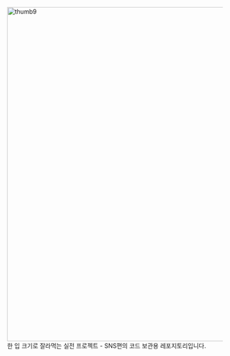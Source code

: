 <img width="1216" height="781" alt="thumb9" src="https://github.com/user-attachments/assets/9b2d97c4-ec02-4120-af08-cc0498bc7514" />
한 입 크기로 잘라먹는 실전 프로젝트 - SNS편의 코드 보관용 레포지토리입니다.
